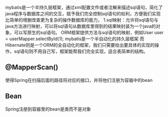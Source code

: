 mybatis是一个半持久层框架，通过xml配置文件或者注解来描述sql语句，简化了java程序与数据库之间的交互，赋予我们完全控制sql语句的权利，方便我们实现比简单的增删改查更为复杂的操作数据库的能力，
1.sql映射：允许将sql语句与java方法进行映射，可以将sql语句从数据库里得到的结果映封装为一个java的对象，可以写原生的sql语句。
ORM框架提供方法与sql语句的映射，例如User user = userMapper.selectById(1);
mybatis是一个半自动化的持久层框架
而Hibernate则是一个ORM的全自动化的框架，我们只需要给出要具体的实现的操作，sql语句则不用自己写，框架能帮我们完全实现，适合表简单的结构。



## @MapperScan()
使得Spring在扫描后面的路径将对应的接口，并将他们注册为容器中的bean


## Bean
Spring注册到容器里的bean是类而不是对象
